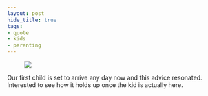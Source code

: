 ```yaml
---
layout: post
hide_title: true
tags:
- quote
- kids
- parenting
---
```

<figure class="tmblr-full" data-orig-height="937" data-orig-width="1280"><img src="https://66.media.tumblr.com/c20e98d49100ca849bb1cdfbf5a3d4e3/89f5f9bd303c54ad-f8/s640x960/e5722d4333b2f15019f48beb8f9829f78dae2309.jpg" data-orig-height="937" data-orig-width="1280" data-media-key="c20e98d49100ca849bb1cdfbf5a3d4e3:89f5f9bd303c54ad-f8"></figure>

Our first child is set to arrive any day now and this advice resonated. Interested to see how it holds up once the kid is actually here.
